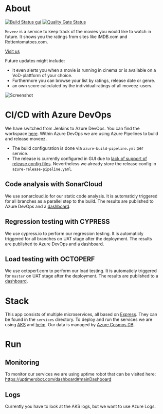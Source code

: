# About
[![Build Status gui](https://dev.azure.com/Schdieflaw0018/moveez/_apis/build/status/gui?branchName=master)](https://dev.azure.com/Schdieflaw0018/moveez/_build/latest?definitionId=2&branchName=master)
[![Quality Gate Status](https://sonarcloud.io/api/project_badges/measure?project=schdief%3Amoveez-gui&metric=alert_status)](https://sonarcloud.io/dashboard?id=schdief%3Amoveez-gui)

`Moveez` is a service to keep track of the movies you would like to watch in future. It shows you the ratings from sites like iMDB.com and Rottentomatoes.com.

[Visit us](https://www.moveez.de)

Future updates might include:
- It even alerts you when a movie is running in cinema or is available on a VoD-plattform of your choice.
- Furthermore you can browse your list by ratings, release date or genre.
- an own score calculated by the individual ratings of all moveez-users.

![Screenshot](https://github.com/schdief/moveez/blob/master/screenshot.jpg)

# CI/CD with Azure DevOps
We have switched from Jenkins to Azure DevOps. You can find the workspace [here](https://dev.azure.com/Schdieflaw0018/moveez/).
Within Azure DevOps we are using Azure Pipelines to build and release moveez.
* The build configuration is done via `azure-build-pipeline.yml` per service.
* The release is currently configured in GUI due to [lack of support of release config files](https://dev.azure.com/mseng/AzureDevOpsRoadmap/_workitems/edit/1364226/). Nevertheless we already store the release config in `azure-release-pipeline.yaml`.

## Code analysis with SonarCloud
We use sonarcloud.io for our static code analysis. It is automaticly triggered for all branches as a parallel step to the build. The results are published to Azure DevOps and a [dashboard](https://sonarcloud.io/organizations/schdief-github/projects).

## Regression testing with CYPRESS
We use cypress.io to perform our regression testing. It is automaticly triggered for all branches on UAT stage after the deployment. The results are published to Azure DevOps and a [dashboard](https://dashboard.cypress.io/#/projects/dhwwh4/runs).

## Load testing with OCTOPERF
We use octoperf.com to perform our load testing. It is automaticly triggered for `master` on UAT stage after the deployment. The results are published to a [dashboard](https://app.octoperf.com/#/app/workspace/AWDOItVk8EjRy3SNXm7S/project/AWn9_QbVnBB5lYSBzoW2/analysis).

# Stack
This app consists of multiple microservices, all based on [Express](https://expressjs.com/). They can be found in the `services` directory.
To deploy and run the services we are using [AKS](https://azure.microsoft.com/en-us/services/kubernetes-service/) and [helm](https://helm.sh). Our data is managed by [Azure Cosmos DB](https://docs.microsoft.com/en-us/azure/cosmos-db/introduction).

# Run
## Monitoring
To monitor our services we are using uptime robot that can be visited here:
https://uptimerobot.com/dashboard#mainDashboard

## Logs
Currently you have to look at the AKS logs, but we want to use Azure Logs.